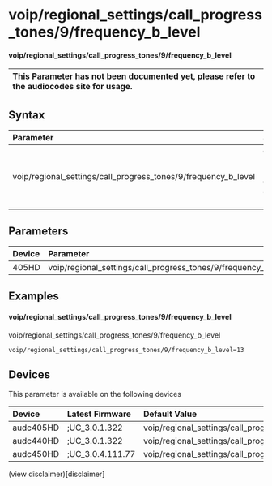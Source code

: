 ﻿---
description: voip/regional_settings/call_progress_tones/9/frequency_b_level
search: false
---

# voip/regional_settings/call_progress_tones/9/frequency_b_level

#### voip/regional_settings/call_progress_tones/9/frequency_b_level


| This Parameter has not been documented yet, please refer to the audiocodes site for usage.  |
| :--- |

## Syntax
| Parameter | Syntax |
| :--- | :--- |
|voip/regional_settings/call_progress_tones/9/frequency_b_level | {% raw %} undefined {% endraw %} |

## Parameters
|Device|Parameter|value|Description|
|:---|:---|:---|:---|
| 405HD | voip/regional_settings/call_progress_tones/9/frequency_b_level |  |  |

## Examples
#### voip/regional_settings/call_progress_tones/9/frequency_b_level

voip/regional_settings/call_progress_tones/9/frequency_b_level

```
voip/regional_settings/call_progress_tones/9/frequency_b_level=13
```

## Devices
This parameter is available on the following devices

| Device | Latest Firmware | Default Value |
|:---|:---|:---|
| audc405HD | ;UC_3.0.1.322 | voip/regional_settings/call_progress_tones/9/frequency_b_level=13 
| audc440HD | ;UC_3.0.1.322 | voip/regional_settings/call_progress_tones/9/frequency_b_level=13 
| audc450HD | ;UC_3.0.4.111.77 | voip/regional_settings/call_progress_tones/9/frequency_b_level=13 

(view disclaimer)[disclaimer]
